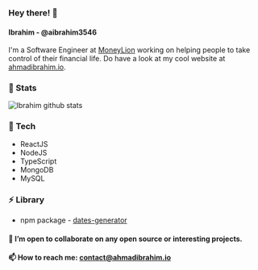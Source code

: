 <!--
**aibrahim3546/aibrahim3546** is a ✨ _special_ ✨ repository because its `README.md` (this file) appears on your GitHub profile.

Here are some ideas to get you started:

- 🔭 I’m currently working on ...
- 🌱 I’m currently learning ...
- 👯 I’m looking to collaborate on ...
- 🤔 I’m looking for help with ...
- 💬 Ask me about ...
- 📫 How to reach me: ...
- 😄 Pronouns: ...
- ⚡ Fun fact: ...
-->

### Hey there! 👋 
#### Ibrahim - @aibrahim3546
I'm a Software Engineer at [MoneyLion](https://moneylion.com) working on helping people to take control of their financial life.
Do have a look at my cool website at [ahmadibrahim.io](https://ahmadibrahim.io).

### 🚀 Stats
![Ibrahim github stats](https://github-readme-stats.vercel.app/api?username=aibrahim3546)

### 🔭 Tech
- ReactJS
- NodeJS
- TypeScript
- MongoDB
- MySQL

### ⚡ Library
- npm package - [dates-generator](https://www.npmjs.com/package/dates-generator)

#### 👯 I’m open to collaborate on any open source or interesting projects.

#### 📫 How to reach me: contact@ahmadibrahim.io
